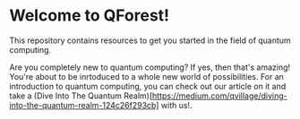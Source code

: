 # Welcome to QForest!

This repository contains resources to get you started in the field of quantum computing.

Are you completely new to quantum computing?
If yes, then that's amazing! You're about to be inrtoduced to a whole new world of possibilities. For an introduction to quantum computing, you can check out our article on it and take a (Dive Into The Quantum Realm)[https://medium.com/qvillage/diving-into-the-quantum-realm-124c26f293cb] with us!. 
